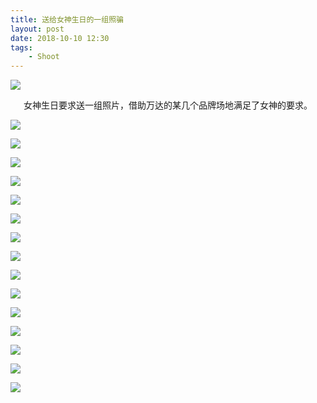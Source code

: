 ```yaml
---
title: 送给女神生日的一组照骗
layout: post
date: 2018-10-10 12:30
tags: 
    - Shoot
---
```

![](http://p5f9oscjk.bkt.clouddn.com/Fl6VpyKMjaNkdzUkKuOxbFL7RsJQ)

<center>女神生日要求送一组照片，借助万达的某几个品牌场地满足了女神的要求。</center>  



![](http://p5f9oscjk.bkt.clouddn.com/FoM4pgKKjLmq2gXJAyq7N2MignWl)

![](http://p5f9oscjk.bkt.clouddn.com/FiDKP2z4DKmIdZrFt9RNIPP0UyIY)

![](http://p5f9oscjk.bkt.clouddn.com/Ft_Y2HrtttcpI5yd3XSyct8fPWFP)

![](http://p5f9oscjk.bkt.clouddn.com/FpnvEvaNR2aL71i2wUffa3BT_2jC)

![](http://p5f9oscjk.bkt.clouddn.com/Fg-3-K_u6pUPRC5NqfiUYX1DmX99)

![](http://p5f9oscjk.bkt.clouddn.com/FhGlfRlblxfJUrbutBye4n_BsYuH)

![](http://p5f9oscjk.bkt.clouddn.com/FoFsSZBXsFxs9mEZstDXB5FjmSBZ)

![](http://p5f9oscjk.bkt.clouddn.com/FmnL3WkmMIW3197Jl8Rw2migKAtI)

![](http://p5f9oscjk.bkt.clouddn.com/FvN59N2PJT_KGKZ_pTjX7ZWZwwvN)

![](http://p5f9oscjk.bkt.clouddn.com/Fp6IRzNLuHTljHl7pWTA8EjhVBs-)

![](http://p5f9oscjk.bkt.clouddn.com/FoBIMCuHRCrJwlmAPwcPL9tZwMGs)

![](http://p5f9oscjk.bkt.clouddn.com/Fk5t5D1gZZC1wb_iEESpzxBNQO1W)

![](http://p5f9oscjk.bkt.clouddn.com/Fu8pqQXan1_Z4-K9lEp22-ce37sm)

![](http://p5f9oscjk.bkt.clouddn.com/FikGzxAWBArBXVGFHnceNyCYy8In)

![](http://p5f9oscjk.bkt.clouddn.com/FieDfbYd5FkaNgb9FeVKClKHOptt)




